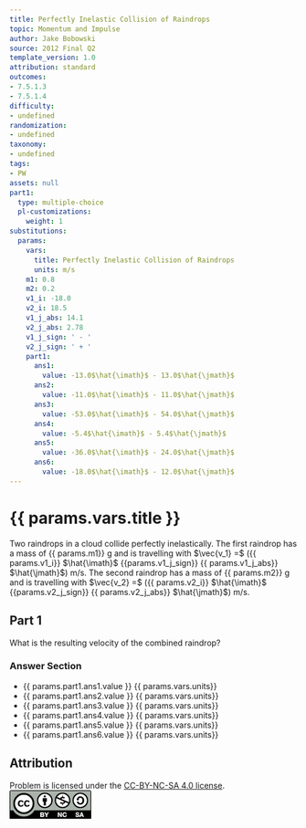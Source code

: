 ```yaml
---
title: Perfectly Inelastic Collision of Raindrops
topic: Momentum and Impulse
author: Jake Bobowski
source: 2012 Final Q2
template_version: 1.0
attribution: standard
outcomes:
- 7.5.1.3
- 7.5.1.4
difficulty:
- undefined
randomization:
- undefined
taxonomy:
- undefined
tags:
- PW
assets: null
part1:
  type: multiple-choice
  pl-customizations:
    weight: 1
substitutions:
  params:
    vars:
      title: Perfectly Inelastic Collision of Raindrops
      units: m/s
    m1: 0.8
    m2: 0.2
    v1_i: -18.0
    v2_i: 18.5
    v1_j_abs: 14.1
    v2_j_abs: 2.78
    v1_j_sign: ' - '
    v2_j_sign: ' + '
    part1:
      ans1:
        value: -13.0$\hat{\imath}$ - 13.0$\hat{\jmath}$
      ans2:
        value: -11.0$\hat{\imath}$ - 11.0$\hat{\jmath}$
      ans3:
        value: -53.0$\hat{\imath}$ - 54.0$\hat{\jmath}$
      ans4:
        value: -5.4$\hat{\imath}$ - 5.4$\hat{\jmath}$
      ans5:
        value: -36.0$\hat{\imath}$ - 24.0$\hat{\jmath}$
      ans6:
        value: -18.0$\hat{\imath}$ - 12.0$\hat{\jmath}$
---
```

# {{ params.vars.title }}
Two raindrops in a cloud collide perfectly inelastically. The first raindrop has a mass of {{ params.m1}} g and is travelling with $\vec{v_1} =$ ({{ params.v1_i}} $\hat{\imath}$ {{params.v1_j_sign}} {{ params.v1_j_abs}} $\hat{\jmath}$) m/s.
The second raindrop has a mass of {{ params.m2}} g and is travelling with $\vec{v_2} =$ ({{ params.v2_i}} $\hat{\imath}$ {{params.v2_j_sign}} {{ params.v2_j_abs}} $\hat{\jmath}$) m/s.
## Part 1

What is the resulting velocity of the combined raindrop?

### Answer Section

- {{ params.part1.ans1.value }} {{ params.vars.units}}
- {{ params.part1.ans2.value }} {{ params.vars.units}}
- {{ params.part1.ans3.value }} {{ params.vars.units}}
- {{ params.part1.ans4.value }} {{ params.vars.units}}
- {{ params.part1.ans5.value }} {{ params.vars.units}}
- {{ params.part1.ans6.value }} {{ params.vars.units}}

## Attribution

Problem is licensed under the [CC-BY-NC-SA 4.0 license](https://creativecommons.org/licenses/by-nc-sa/4.0/).<br> ![The Creative Commons 4.0 license requiring attribution-BY, non-commercial-NC, and share-alike-SA license.](https://raw.githubusercontent.com/firasm/bits/master/by-nc-sa.png)